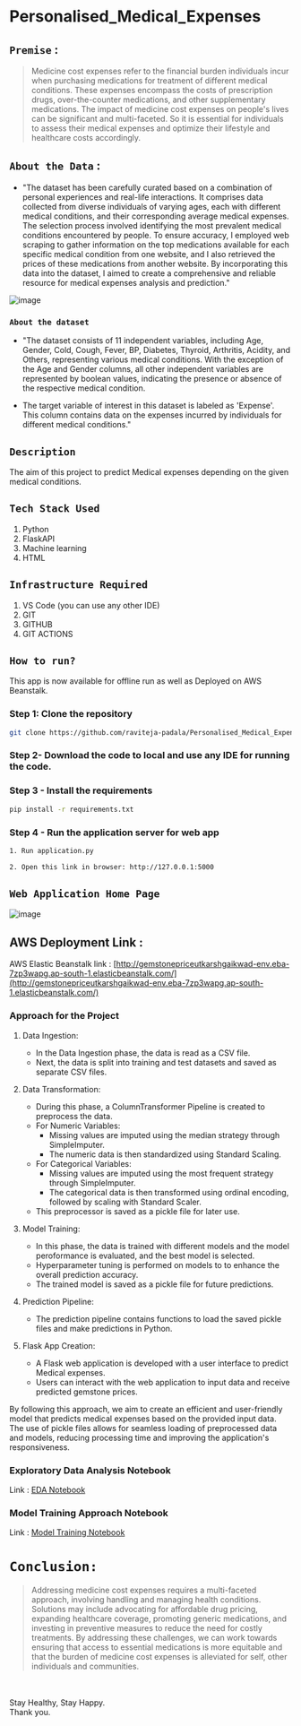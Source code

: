 # Personalised_Medical_Expenses

## `Premise` :
> Medicine cost expenses refer to the financial burden individuals incur when purchasing medications for treatment of different medical conditions. These expenses encompass the costs of prescription drugs, over-the-counter medications, and other supplementary medications. The impact of medicine cost expenses on people's lives can be significant and multi-faceted. So it is essential for individuals to assess their medical expenses and optimize their lifestyle and healthcare costs accordingly.



## `About the Data` :

- "The dataset has been carefully curated based on a combination of personal experiences and real-life interactions. It comprises data collected from diverse individuals of varying ages, each with different medical conditions, and their corresponding average medical expenses. The selection process involved identifying the most prevalent medical conditions encountered by people. To ensure accuracy, I employed web scraping to gather information on the top medications available for each specific medical condition from one website, and I also retrieved the prices of these medications from another website. By incorporating this data into the dataset, I aimed to create a comprehensive and reliable resource for medical expenses analysis and prediction."

![image](https://github.com/raviteja-padala/Personalised_Medical_Expenses/blob/main/screenshots/med-pr2.png)


### `About the dataset`

* "The dataset consists of 11 independent variables, including Age, Gender, Cold, Cough, Fever, BP, Diabetes, Thyroid, Arthritis, Acidity, and Others, representing various medical conditions. With the exception of the Age and Gender columns, all other independent variables are represented by boolean values, indicating the presence or absence of the respective medical condition.

* The target variable of interest in this dataset is labeled as 'Expense'. This column contains data on the expenses incurred by individuals for different medical conditions."


## `Description`
The aim of this project to predict Medical expenses depending on the given medical conditions.


## `Tech Stack Used`
1. Python 
2. FlaskAPI 
3. Machine learning
4. HTML 

## `Infrastructure Required`
1. VS Code (you can use any other IDE)
2. GIT
3. GITHUB
4. GIT ACTIONS

## `How to run?`
This app is now available for offline run as well as Deployed on AWS Beanstalk.


### Step 1: Clone the repository
```bash
git clone https://github.com/raviteja-padala/Personalised_Medical_Expenses.git
```

### Step 2- Download the code to local and use any IDE for running the code.

### Step 3 - Install the requirements
```bash
pip install -r requirements.txt
```


### Step 4 - Run the application server for web app
```bash
1. Run application.py
```

```bash
2. Open this link in browser: http://127.0.0.1:5000
```


## `Web Application Home Page`
![image](https://github.com/raviteja-padala/Personalised_Medical_Expenses/blob/main/screenshots/medpreddata.png)


## AWS Deployment Link :

AWS Elastic Beanstalk link : [http://gemstonepriceutkarshgaikwad-env.eba-7zp3wapg.ap-south-1.elasticbeanstalk.com/](http://gemstonepriceutkarshgaikwad-env.eba-7zp3wapg.ap-south-1.elasticbeanstalk.com/)



### Approach for the Project

1. Data Ingestion:
   - In the Data Ingestion phase, the data is read as a CSV file.
   - Next, the data is split into training and test datasets and saved as separate CSV files.

2. Data Transformation:
   - During this phase, a ColumnTransformer Pipeline is created to preprocess the data.
   - For Numeric Variables:
     - Missing values are imputed using the median strategy through SimpleImputer.
     - The numeric data is then standardized using Standard Scaling.
   - For Categorical Variables:
     - Missing values are imputed using the most frequent strategy through SimpleImputer.
     - The categorical data is then transformed using ordinal encoding, followed by scaling with Standard Scaler.
   - This preprocessor is saved as a pickle file for later use.

3. Model Training:
   - In this phase, the data is trained with different models and the model peroformance is evaluated, and the best model is selected.
   - Hyperparameter tuning is performed on models to to enhance the overall prediction accuracy.
   - The trained model is saved as a pickle file for future predictions.

4. Prediction Pipeline:
   - The prediction pipeline contains functions to load the saved pickle files and make predictions in Python.

5. Flask App Creation:
   - A Flask web application is developed with a user interface to predict Medical expenses.
   - Users can interact with the web application to input data and receive predicted gemstone prices.

By following this approach, we aim to create an efficient and user-friendly model that predicts medical expenses based on the provided input data. The use of pickle files allows for seamless loading of preprocessed data and models, reducing processing time and improving the application's responsiveness.




### Exploratory Data Analysis Notebook

Link : [EDA Notebook](https://github.com/raviteja-padala/Personalised_Medical_Expenses/blob/main/notebooks/2_EDA_of_Med_Expenses.ipynb)

### Model Training Approach Notebook

Link : [Model Training Notebook](https://github.com/raviteja-padala/Personalised_Medical_Expenses/blob/main/notebooks/3_Model_training_on_Med_Exp_data.ipynb)



#  `Conclusion:`
> Addressing medicine cost expenses requires a multi-faceted approach, involving handling and managing health conditions. Solutions may include advocating for affordable drug pricing, expanding healthcare coverage, promoting generic medications, and investing in preventive measures to reduce the need for costly treatments. By addressing these challenges, we can work towards ensuring that access to essential medications is more equitable and that the burden of medicine cost expenses is alleviated for self, other individuals and communities.
<br>

<br>
Stay Healthy, Stay Happy. <br>
Thank you.
